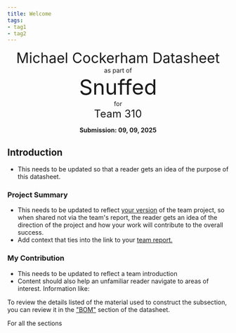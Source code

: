 ```yaml
---
title: Welcome
tags:
- tag1
- tag2
---
```

<center>
<font size= "6">Michael Cockerham Datasheet</font><br>
as part of<br>
<font size= "8"> Snuffed</font><br>
for<br>
<font size= "5"> Team 310 </font><br>

**Submission: 09, 09, 2025**
</center>

## Introduction

* This needs to be updated so that a reader gets an idea of the purpose of this datasheet.

### Project Summary

* This needs to be updated to reflect <ins>your version</ins> of the team project, so when shared not via the team's report, the reader gets an idea of the direction of the project and how your work will contribute to the overall success.
* Add context that ties into the link to your [team report.](https://embedded-systems-design.github.io/EGR304TeamTemplate/)


### My Contribution

* This needs to be updated to reflect a team introduction
* Content should also help an unfamiliar reader navigate to areas of interest. Information like:

To review the details listed of the material used to construct the subsection, you can review it in the ["BOM"](https://embedded-systems-design.github.io/EGR304DataSheetTemplate/03-BOM/BOM/) section of the datasheet.

For all the sections
